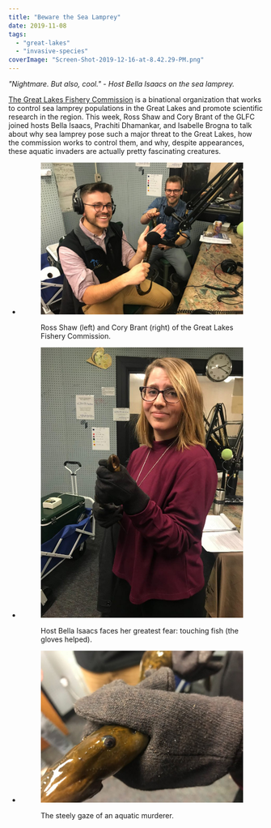 ```yaml
---
title: "Beware the Sea Lamprey"
date: 2019-11-08
tags: 
  - "great-lakes"
  - "invasive-species"
coverImage: "Screen-Shot-2019-12-16-at-8.42.29-PM.png"
---
```


_"Nightmare. But also, cool." - Host Bella Isaacs on the sea lamprey._

[The Great Lakes Fishery Commission](http://www.glfc.org/sea-lamprey.php) is a binational organization that works to control sea lamprey populations in the Great Lakes and promote scientific research in the region. This week, Ross Shaw and Cory Brant of the GLFC joined hosts Bella Isaacs, Prachiti Dhamankar, and Isabelle Brogna to talk about why sea lamprey pose such a major threat to the Great Lakes, how the commission works to control them, and why, despite appearances, these aquatic invaders are actually pretty fascinating creatures. 

<!--more-->

- <figure>
    
    ![](images/Image-from-iOS-3-1024x768.jpg)
    
    <figcaption>
    
    Ross Shaw (left) and Cory Brant (right) of the Great Lakes Fishery Commission.
    
    </figcaption>
    
    </figure>
    
- <figure>
    
    ![](images/Image-from-iOS-2-768x1024.jpg)
    
    <figcaption>
    
    Host Bella Isaacs faces her greatest fear: touching fish (the gloves helped).
    
    </figcaption>
    
    </figure>
    
- <figure>
    
    ![](images/Image-from-iOS-1024x768.jpg)
    
    <figcaption>
    
    The steely gaze of an aquatic murderer.
    
    </figcaption>
    
    </figure>
